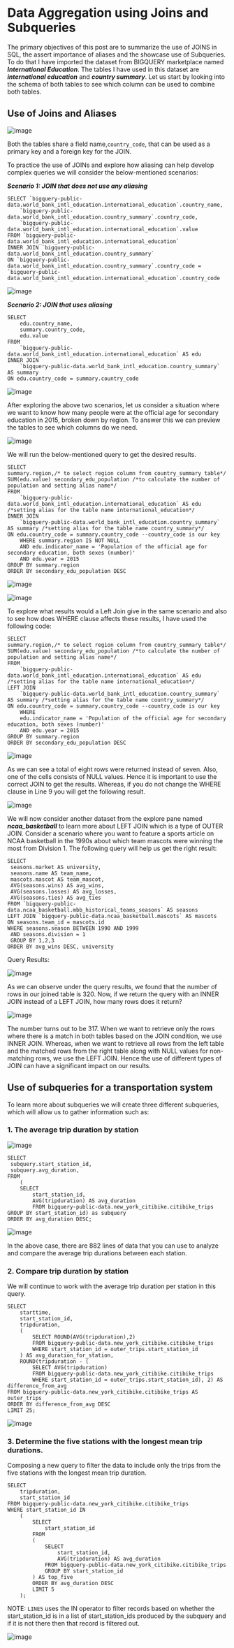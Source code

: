 # Data Aggregation using Joins and Subqueries

The primary objectives of this post are to summarize the use of JOINS in SQL, the assert importance of aliases and the showcase use of Subqueries. To do that I have imported the dataset from BIGQUERY marketplace named ***International Education***. The tables I have used in this dataset are ***international education*** and ***country summary***. Let us start by looking into the schema of both tables to see which column can be used to combine both tables. 

## Use of Joins and Aliases

![image](https://github.com/user-attachments/assets/776d21cf-c14f-424d-af22-662d330aa85c)

Both the tables share a field name,```country_code```, that can be used as a primary key and a foreign key for the JOIN.

To practice the use of JOINs and explore how aliasing can help develop complex queries we will consider the below-mentioned scenarios:

***Scenario 1: JOIN that does not use any aliasing***
```
SELECT `bigquery-public-data.world_bank_intl_education.international_education`.country_name,
    `bigquery-public-data.world_bank_intl_education.country_summary`.country_code,
    `bigquery-public-data.world_bank_intl_education.international_education`.value
FROM `bigquery-public-data.world_bank_intl_education.international_education`
INNER JOIN `bigquery-public-data.world_bank_intl_education.country_summary`
ON `bigquery-public-data.world_bank_intl_education.country_summary`.country_code = `bigquery-public-data.world_bank_intl_education.international_education`.country_code
```

![image](https://github.com/user-attachments/assets/8aa01156-ec0f-42e4-a4fd-61860cc2709b)

***Scenario 2: JOIN that uses aliasing***
```
SELECT
    edu.country_name,
    summary.country_code,
    edu.value
FROM
    `bigquery-public-data.world_bank_intl_education.international_education` AS edu
INNER JOIN
    `bigquery-public-data.world_bank_intl_education.country_summary` AS summary
ON edu.country_code = summary.country_code
```

![image](https://github.com/user-attachments/assets/6166f080-5cb1-4a53-a081-a9e408b55022)

After exploring the above two scenarios, let us consider a situation where we want to know how many people were at the official age for secondary education in 2015, broken down by region. To answer this we can preview the tables to see which columns do we need.

![image](https://github.com/user-attachments/assets/5c7bf8b3-1b2b-4056-ab3a-b2ef5d73964e)

We will run the below-mentioned query to get the desired results.
```
SELECT
summary.region,/* to select region column from country_summary table*/
SUM(edu.value) secondary_edu_population /*to calculate the number of population and setting alias name*/
FROM
    `bigquery-public-data.world_bank_intl_education.international_education` AS edu /*setting alias for the table name international_education*/
INNER JOIN
    `bigquery-public-data.world_bank_intl_education.country_summary` AS summary /*setting alias for the table name country_summary*/
ON edu.country_code = summary.country_code --country_code is our key
    WHERE summary.region IS NOT NULL
    AND edu.indicator_name = 'Population of the official age for secondary education, both sexes (number)'
    AND edu.year = 2015
GROUP BY summary.region
ORDER BY secondary_edu_population DESC
```
![image](https://github.com/user-attachments/assets/c171ddd3-00b0-44f9-8951-f0e58486605c)

![image](https://github.com/user-attachments/assets/1b7f9254-9d44-40f9-ad72-8e1894edb6e1)

To explore what results would a Left Join give in the same scenario and also to see how does WHERE clause affects these results, I have used the following code:

```
SELECT
summary.region,/* to select region column from country_summary table*/
SUM(edu.value) secondary_edu_population /*to calculate the number of population and setting alias name*/
FROM
    `bigquery-public-data.world_bank_intl_education.international_education` AS edu /*setting alias for the table name international_education*/
LEFT JOIN
    `bigquery-public-data.world_bank_intl_education.country_summary` AS summary /*setting alias for the table name country_summary*/
ON edu.country_code = summary.country_code --country_code is our key
    WHERE 
    edu.indicator_name = 'Population of the official age for secondary education, both sexes (number)'
    AND edu.year = 2015
GROUP BY summary.region
ORDER BY secondary_edu_population DESC
```

![image](https://github.com/user-attachments/assets/b12a58b3-8ceb-4296-a786-62324bc7658b)

As we can see a total of eight rows were returned instead of seven. Also, one of the cells consists of NULL values. Hence it is important to use the correct JOIN to get the results. Whereas, if you do not change the WHERE clause in Line 9 you will get the following result.

![image](https://github.com/user-attachments/assets/e2997764-a846-4e2c-90fc-3d4a47a6ba01)

We will now consider another dataset from the explore pane named ***ncaa_basketball*** to learn more about LEFT JOIN which is a type of OUTER JOIN. Consider a scenario where you want to feature a sports article on NCAA basketball in the 1990s about which team mascots were winning the most from Division 1. The following query will help us get the right result:

```
SELECT
 seasons.market AS university,
 seasons.name AS team_name,
 mascots.mascot AS team_mascot,
 AVG(seasons.wins) AS avg_wins,
 AVG(seasons.losses) AS avg_losses,
 AVG(seasons.ties) AS avg_ties
FROM `bigquery-public-data.ncaa_basketball.mbb_historical_teams_seasons` AS seasons
LEFT JOIN `bigquery-public-data.ncaa_basketball.mascots` AS mascots
ON seasons.team_id = mascots.id
WHERE seasons.season BETWEEN 1990 AND 1999
 AND seasons.division = 1
 GROUP BY 1,2,3
ORDER BY avg_wins DESC, university
```
Query Results:

![image](https://github.com/user-attachments/assets/6fb37ca0-f3d9-48a5-90c0-6fa3e6a1fb20)

As we can observe under the query results, we found that the number of rows in our joined table is 320. Now, if we return the query with an INNER JOIN instead of a LEFT JOIN, how many rows does it return?

![image](https://github.com/user-attachments/assets/1c7d484e-f98b-4edf-a89e-64d5e6462b21)

The number turns out to be 317. When we want to retrieve only the rows where there is a match in both tables based on the JOIN condition, we use INNER JOIN. Whereas, when we want to retrieve all rows from the left table and the matched rows from the right table along with NULL values for non-matching rows, we use the LEFT JOIN. Hence the use of different types of JOIN can have a significant impact on our results. 

## Use of subqueries for a transportation system

To learn more about subqueries we will create three different subqueries, which will allow us to gather information such as:

### 1. The average trip duration by station

![image](https://github.com/user-attachments/assets/3736d712-726c-4248-b22d-f74cf3ce8a5f)

```
SELECT 
 subquery.start_station_id,
 subquery.avg_duration,
FROM
    (
    SELECT
        start_station_id,
        AVG(tripduration) AS avg_duration
        FROM bigquery-public-data.new_york_citibike.citibike_trips
GROUP BY start_station_id) as subquery
ORDER BY avg_duration DESC;
```

![image](https://github.com/user-attachments/assets/a1a1a52b-ec9e-4379-8252-e7f8fdf3d384)

In the above case, there are 882 lines of data that you can use to analyze and compare the average trip durations between each station.

### 2. Compare trip duration by station

We will continue to work with the average trip duration per station in this query.

```
SELECT
    starttime,
    start_station_id,
    tripduration,
    (
        SELECT ROUND(AVG(tripduration),2)
        FROM bigquery-public-data.new_york_citibike.citibike_trips
        WHERE start_station_id = outer_trips.start_station_id
    ) AS avg_duration_for_station,
    ROUND(tripduration - (
        SELECT AVG(tripduration)
        FROM bigquery-public-data.new_york_citibike.citibike_trips
        WHERE start_station_id = outer_trips.start_station_id), 2) AS difference_from_avg
FROM bigquery-public-data.new_york_citibike.citibike_trips AS outer_trips
ORDER BY difference_from_avg DESC
LIMIT 25;
```

![image](https://github.com/user-attachments/assets/5a3fffc9-04a8-4274-a1a4-01bb1162c8af)

### 3. Determine the five stations with the longest mean trip durations.

Composing a new query to filter the data to include only the trips from the five stations with the longest mean trip duration.

```
SELECT
    tripduration,
    start_station_id
FROM bigquery-public-data.new_york_citibike.citibike_trips
WHERE start_station_id IN
    (
        SELECT
            start_station_id
        FROM
        (
            SELECT
                start_station_id,
                AVG(tripduration) AS avg_duration
            FROM bigquery-public-data.new_york_citibike.citibike_trips
            GROUP BY start_station_id
        ) AS top_five
        ORDER BY avg_duration DESC
        LIMIT 5
    );
```

NOTE: 
`LINE5` uses the IN operator to filter records based on whether the start_station_id is in a list of start_station_ids produced by the subquery and if it is not there then that record is filtered out.

![image](https://github.com/user-attachments/assets/a60bb553-d8d9-45e1-bc8f-67d5b98f2e74)
